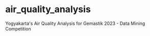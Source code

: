 # air_quality_analysis
Yogyakarta's Air Quality Analysis for Gemastik 2023 - Data Mining Competition
